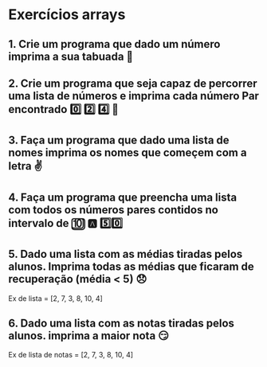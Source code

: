 # Exercícios arrays

## 1. Crie um programa que dado um número imprima a sua tabuada :bookmark_tabs:

## 2. Crie um programa que seja capaz de percorrer uma lista de números e imprima cada número Par encontrado :zero: :two: :four:  :checkered_flag:

## 3. Faça um programa que dado uma lista de nomes imprima os nomes que começem com a letra :v:

## 4. Faça um programa que preencha uma lista com todos os números pares contidos no intervalo de :keycap_ten: 🅰️ 5️⃣:zero:

## 5. Dado uma lista com as médias tiradas pelos alunos. Imprima todas as médias que ficaram de recuperação (média < 5) 😞

   Ex de lista = [2, 7, 3, 8, 10, 4]

## 6. Dado uma lista com as notas tiradas pelos alunos. imprima a maior nota :smirk:

   Ex de lista de notas = [2, 7, 3, 8, 10, 4]